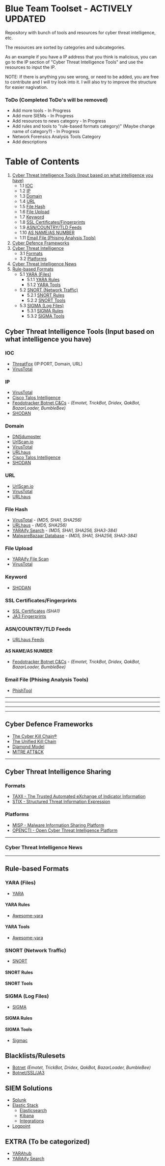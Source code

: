 # Blue Team Toolset - ACTIVELY UPDATED
Repository with bunch of tools and resources for cyber threat intelligence, etc.

The resources are sorted by categories and subcategories.

As an example if you have a IP address that you think is malicious, you can go to the IP section of "Cyber Threat Intelligence Tools" and use the resources to input the IP.

NOTE: If there is anything you see wrong, or need to be added, you are free to contribute and I will try look into it. I will also try to improve the structure for easier nagivation.                               

### ToDo (Completed ToDo's will be removed)
* Add more tools - In Progress
* Add more SIEMs - In Progress
* Add resources to news category - In Progress
* Add rules and tools to "rule-based formats category)" (Maybe change name of category?) - In Progress
* Network Forensics Analysis Tools Category
* Add descriptions




# Table of Contents
1. [Cyber Threat Intelligence Tools (Input based on what intelligence you have)](#cyber-threat-intelligence-tools)
   - 1.1 [IOC](#ioc)
   - 1.2 [IP](#ip)
   - 1.3 [Domain](#domain)
   - 1.4 [URL](#url)
   - 1.5 [File Hash](#file-hash)
   - 1.6 [File Upload](#file-upload)
   - 1.7 [Keyword](#keyword)
   - 1.8 [SSL Certificates/Fingerprints](#ssl)
   - 1.9 [ASN/COUNTRY/TLD Feeds](#asn-feeds)
   - 1.10 [AS NAME/AS NUMBER](#as-name-number)
   - 1.11 [Email File (Phising Analysis Tools)](#email-file)
2. [Cyber Defence Frameworks](#cyber-defence-frameworks)
3. [Cyber Threat Intelligence](#cyber-threat-intelligence-sharing)
    - 3.1 [Formats](#formats)
    - 3.2 [Platforms](#platforms)
4. [Cyber Threat Intelligence News](#cyber-threat-intelligence-news)
5. [Rule-based Formats](#cyber-threat-intelligence-rule-based-formats)
    - 5.1 [YARA (Files)](#yara)
        + 5.1.1 [YARA Rules](#yara-rules)
        + 5.1.2 [YARA Tools](#yara-tools)
    - 5.2 [SNORT (Network Traffic)](#snort)
        + 5.2.1 [SNORT Rules](#snort-rules)
        + 5.2.2 [SNORT Tools](#snort-tools)
    - 5.3 [SIGMA (Log Files)](#sigma)
        + 5.3.1 [SIGMA Rules](#sigma-rules)
        + 5.3.2 [SIGMA Tools](#sigma-tools)
        



## Cyber Threat Intelligence Tools (Input based on what intelligence you have) <a name="cyber-threat-intelligence-tools"></a>

### IOC <a name="ioc"></a>
* [ThreatFox](https://threatfox.abuse.ch/browse/) (IP:PORT, Domain, URL)
* [VirusTotal](https://www.virustotal.com/gui/home/search)

### IP <a name="ip"></a>
* [VirusTotal](https://www.virustotal.com/gui/home/search)
* [Cisco Talos Intelligence](https://talosintelligence.com/reputation_center)
* [Feodotracker Botnet C&Cs](https://feodotracker.abuse.ch/browse/) - *(Emotet, TrickBot, Dridex, QakBot, BazarLoader, BumbleBee)*
* [SHODAN](https://www.shodan.io/)

### Domain <a name="domain"></a>
* [DNSdumpster](https://dnsdumpster.com/)
* [UrlScan.io](https://urlscan.io/)
* [VirusTotal](https://www.virustotal.com/gui/home/url)
* [URLhaus](https://urlhaus.abuse.ch/browse/)
* [Cisco Talos Intelligence](https://talosintelligence.com/reputation_center)
* [SHODAN](https://www.shodan.io/)

### URL <a name="url"></a>
* [UrlScan.io](https://urlscan.io/)
* [VirusTotal](https://www.virustotal.com/gui/home/url)
* [URLhaus](https://urlhaus.abuse.ch/browse/)

### File Hash <a name="file-hash"></a>
* [VirusTotal](https://www.virustotal.com/gui/home/search) - *(MD5, SHA1, SHA256)*
* [URLhaus](https://urlhaus.abuse.ch/browse/) - *(MD5, SHA256)*
* [YARAify Search](https://yaraify.abuse.ch/search/) - *(MD5, SHA1, SHA256, SHA3-384)*
* [MalwareBazaar Database](https://bazaar.abuse.ch/browse/) - *(MD5, SHA1, SHA256, SHA3-384)*

### File Upload <a name="file-upload"></a>
* [YARAify File Scan](https://yaraify.abuse.ch/scan/)
* [VirusTotal](https://www.virustotal.com/gui/home/upload)

### Keyword <a name="keyword"></a>
* [SHODAN](https://www.shodan.io/)

### SSL Certificates/Fingerprints <a name="ssl"></a>
* [SSL Certificates](https://sslbl.abuse.ch/ssl-certificates/) *(SHA1)*
* [JA3 Fingerprints](https://sslbl.abuse.ch/ja3-fingerprints/)
    
### ASN/COUNTRY/TLD Feeds <a name="asn-feeds"></a>
* [URLhaus Feeds](https://urlhaus.abuse.ch/feeds/)

#### AS NAME/AS NUMBER <a name="as-name-number"></a>
* [Feodotracker Botnet C&Cs](https://feodotracker.abuse.ch/browse/) - *(Emotet, TrickBot, Dridex, QakBot, BazarLoader, BumbleBee)*

### Email File (Phising Analysis Tools) <a name="email-file"></a>
* [PhishTool](https://www.phishtool.com/)

- - - 
- - - 
- - - 
- - - 

## Cyber Defence Frameworks <a name="cyber-defence-frameworks"></a>
* [The Cyber Kill Chain®](https://www.lockheedmartin.com/en-us/capabilities/cyber/cyber-kill-chain.html)
* [The Unified Kill Chain](https://www.unifiedkillchain.com/)
* [Diamond Model](https://www.activeresponse.org/wp-content/uploads/2013/07/diamond.pdf)
* [MITRE ATT&CK](https://attack.mitre.org/)

- - - 

## Cyber Threat Intelligence Sharing <a name="cyber-threat-intelligence-sharing"></a>

### Formats <a name="formats"></a>
* [TAXII - The Trusted Automated eXchange of Indicator Information](https://oasis-open.github.io/cti-documentation/taxii/intro)
* [STIX - Structured Threat Information Expression](https://oasis-open.github.io/cti-documentation/stix/intro)

### Platforms <a name="platforms"></a>
* [MISP - Malware Information Sharing Platform](https://www.misp-project.org/)
* [OPENCTI - Open Cyber Threat Intelligence Platform](https://www.filigran.io/en/products/opencti/)

- - - 

### Cyber Threat Intelligence News <a name="cyber-threat-intelligence-news"></a>

- - -

## Rule-based Formats <a name="cyber-threat-intelligence-rule-based-formats"></a>

### YARA (Files) <a name="yara"></a>
* [YARA](https://virustotal.github.io/yara/)

#### YARA Rules<a name="yara-rules"></a>
* [Awesome-yara](https://github.com/InQuest/awesome-yara#rules)

#### YARA Tools<a name="yara-tools"></a>
* [Awesome-yara](https://github.com/InQuest/awesome-yara#tools)


### SNORT (Network Traffic) <a name="snort"></a>
* [SNORT](https://www.snort.org/)

#### SNORT Rules<a name="snort-rules"></a>

#### SNORT Tools <a name="snort-tools"></a>



### SIGMA (Log Files) <a name="sigma"></a>
* [SIGMA](https://github.com/SigmaHQ/sigma)

#### SIGMA Rules <a name="sigma-rules"></a>

#### SIGMA Tools <a name="sigma-tools"></a>
* [Sigmac](https://github.com/SigmaHQ/sigma)



## Blacklists/Rulesets <a name="Cyber-Threat-Intelligence-Tools-SSL-Certificates/Fingerprints"></a>
* [Botnet](https://feodotracker.abuse.ch/blocklist/) *(Emotet, TrickBot, Dridex, QakBot, BazarLoader, BumbleBee)* 
* [Botnet/SSL/JA3](https://sslbl.abuse.ch/blacklist/)

## SIEM Solutions <a name="Cyber-Threat-Intelligence-Tools-SSL-Certificates/Fingerprints"></a>
* [Splunk](https://www.splunk.com/)
* [Elastic Stack](https://www.elastic.co/elastic-stack?elektra=home&storm=stack)
    - [Elasticsearch](https://www.elastic.co/elasticsearch/)
    - [Kibana](https://www.elastic.co/kibana/)
    - [Integrations](https://www.elastic.co/integrations/)
* [Logpoint](https://www.logpoint.com/en/product/logpoint-as-a-siem-tool/)

## EXTRA (To be categorized)
* [YARAhub](https://yaraify.abuse.ch/yarahub/)
* [YARAify Search](https://yaraify.abuse.ch/search/)
